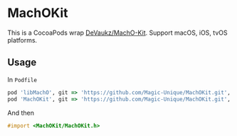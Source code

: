 # MachOKit

This is a CocoaPods wrap [DeVaukz/MachO-Kit](https://github.com/DeVaukz/MachO-Kit.git). Support macOS, iOS, tvOS platforms.

## Usage

In `Podfile`

```ruby
pod 'libMachO', git => 'https://github.com/Magic-Unique/MachOKit.git', tag => '0.1.1'
pod 'MachOKit', git => 'https://github.com/Magic-Unique/MachOKit.git', tag => '0.1.1'
```

And then

```objective-c
#import <MachOKit/MachOKit.h>
```

